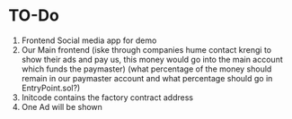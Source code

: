 # TO-Do
1. Frontend Social media app for demo
2. Our Main frontend (iske through companies hume contact krengi to show their ads and pay us, this money would go into the main account which funds the paymaster) (what percentage of the money should remain in our paymaster account and what percentage should go in EntryPoint.sol?)
3. Initcode contains the factory contract address
4. One Ad will be shown